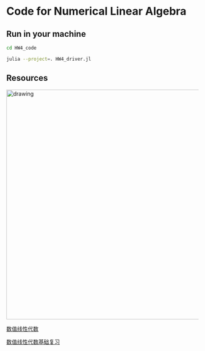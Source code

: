 # Code for Numerical Linear Algebra

## Run in your machine

``` bash
cd HW4_code
```

``` bash
julia --project=. HW4_driver.jl
```
## Resources
<img 
  src="https://github.com/user-attachments/assets/34de3660-cd51-4254-8f5c-7284b2841219" 
  alt="drawing" 
  width="600"
  align="center"
  />

[数值线性代数](https://kuidu.github.io/nla.html)

[数值线性代数基础复习](http://faculty.bicmr.pku.edu.cn/~wenzw/optbook/lect/04-num_lin_alg-newl.pdf)
